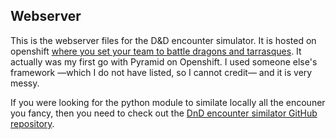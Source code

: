 ## Webserver
This is the webserver files for the D&D encounter simulator. It is hosted on openshift [where you set your team to battle dragons and tarrasques](https://battle-matteoferla.rhcloud.com/).
It actually was my first go with Pyramid on Openshift. I used someone else's framework —which I do not have listed, so I cannot credit— and it is very messy.

If you were looking for the python module to similate locally all the encouner you fancy, then you need to check out the [DnD encounter similator  GitHub repository](https://github.com/matteoferla/DnD-battler).
